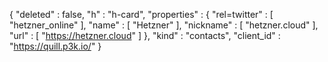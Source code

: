 {
  "deleted" : false,
  "h" : "h-card",
  "properties" : {
    "rel=twitter" : [ "hetzner_online" ],
    "name" : [ "Hetzner" ],
    "nickname" : [ "hetzner.cloud" ],
    "url" : [ "https://hetzner.cloud" ]
  },
  "kind" : "contacts",
  "client_id" : "https://quill.p3k.io/"
}
